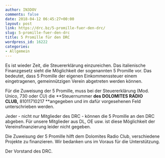 ```yaml
---
author: IN3DOV
comments: false
date: 2018-04-12 06:45:27+00:00
layout: post
link: https://drc.bz/5-promille-fuer-den-drc/
slug: 5-promille-fuer-den-drc
title: 5 Promille für den DRC
wordpress_id: 16222
categories:
- Allgemein
---
```


Es ist wieder Zeit, die Steuererklärung einzureichen. Das italienische Finanzgesetz sieht die Möglichkeit der sogenannten 5 Promille vor. Das bedeutet, dass 5 Promille der eigenen Einkommenssteuer einem eingetragenen, gemeinnützigen Verein abgetreten werden können.




Für die Zuweisung der 5 Promille, muss bei der Steuererklärung (Mod. Unico, 730 oder CU) die **Steuernummer **des DOLOMITES RADIO CLUB,** 81011710217 **angegeben und im dafür vorgesehenen Feld unterschrieben werden.




Jeder - nicht nur Mitglieder des DRC - können die 5 Promille an den DRC abgeben. Für unsere Mitglieder aus DL, OE usw. ist diese Möglichkeit der Vereinsfinanzierung leider nicht gegeben.




Die Zuweisung der 5 Promille hilft dem Dolomites Radio Club, verschiedene Projekte zu finanzieren. Wir bedanken uns im Voraus für die Unterstützung.




Der Vorstand des DRC.
